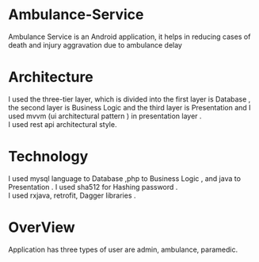 # Ambulance-Service
Ambulance Service is an Android application, it helps in reducing cases of death and injury aggravation due to ambulance delay
# Architecture
I used the three-tier layer, which is divided into the first layer is Database , the second layer is Business Logic and the third layer is Presentation and I used mvvm (ui architectural pattern ) in presentation layer .
<br>
I used rest api architectural style.
# Technology
I used mysql language to Database ,php to Business Logic , and java to Presentation .
I used sha512 for Hashing password .
<br>
I used rxjava, retrofit, Dagger libraries .
# OverView
Application has three types of user are admin, ambulance, paramedic.<br>

